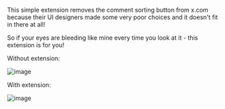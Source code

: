 This simple extension removes the comment sorting button from x.com because their UI designers made some very poor choices and it doesn't fit in there at all!

So if your eyes are bleeding like mine every time you look at it - this extension is for you!

Without extension:

![image](https://github.com/user-attachments/assets/06dec8da-c7c8-4e6e-adc0-b748a362168c)

With extension:

![image](https://github.com/user-attachments/assets/7cc9d44f-bb79-4714-b34d-93462f4f497b)

